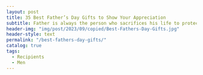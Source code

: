 ```yaml
---
layout: post
title: 35 Best Father’s Day Gifts to Show Your Appreciation
subtitle: Father is always the person who sacrifices his life to protect and encourage you. He is by your side even if you feel the worst. Surprise him with a wonderful gift on Father’s Day! Let’s jump right into the list of lovely gifts ever!
header-img: "img/post/2023/09/copied/Best-Fathers-Day-Gifts.jpg"
header-style: text
permalink: "/best-fathers-day-gifts/"
catalog: true
tags:
  - Recipients 
  - Men
---             
```

